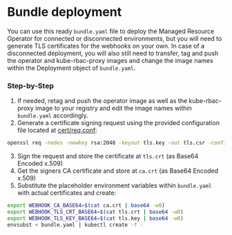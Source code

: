 # Bundle deployment

You can use this ready `bundle.yaml` file to deploy the Managed Resource Operator for connected or disconnected environments, but you will need to generate TLS certificates for the webhooks on your own. In case of a disconnected deployment, you will also still need to transfer, tag and push the operator and kube-rbac-proxy images and change the image names within the Deployment object of `bundle.yaml`.

### Step-by-Step

1. If needed, retag and push the operator image as well as the kube-rbac-proxy image to your registry and edit the image names within `bundle.yaml` accordingly.
2. Generate a certificate signing request using the provided configuration file located at [cert/req.conf][req_file]:

``` bash
openssl req -nodes -newkey rsa:2048 -keyout tls.key -out tls.csr -config req.conf
```

3. Sign the request and store the certificate at `tls.crt` (as Base64 Encoded x.509)
4. Get the signers CA certificate and store at `ca.crt` (as Base64 Encoded x.509)
5. Substitute the placeholder environment variables within `bundle.yaml` with actual certificates and create:

``` bash
export WEBHOOK_CA_BASE64=$(cat ca.crt | base64 -w0)
export WEBHOOK_TLS_CRT_BASE64=$(cat tls.crt | base64 -w0)
export WEBHOOK_TLS_KEY_BASE64=$(cat tls.key | base64 -w0)
envsubst < bundle.yaml | kubectl create -f -
```

[req_file]:https://github.com/isLonerism/managed-resource-operator/blob/master/cert/req.conf